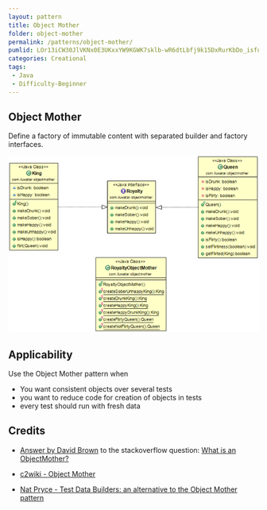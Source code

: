 ```yaml
---
layout: pattern
title: Object Mother
folder: object-mother
permalink: /patterns/object-mother/
pumlid: LOr13iCW30JlVKNx0E3UKxxYW9KGWK7sklb-wR6dtLbfj9k15DxRurKbDo_isfudCEsTaj8TZuhJTpVMF0GiY7dqL9lVjDHqqOT2OQk7X4a0grZgPAkaiL-S4Vh0kOYH_vVeskFyVMyiPUKN
categories: Creational
tags:
 - Java
 - Difficulty-Beginner
---
```


## Object Mother
Define a factory of immutable content with separated builder and factory interfaces.

![alt text](./etc/object-mother.png "Object Mother")

## Applicability
Use the Object Mother pattern when

* You want consistent objects over several tests
* you want to reduce code for creation of objects in tests
* every test should run with fresh data

## Credits

* [Answer by David Brown](http://stackoverflow.com/questions/923319/what-is-an-objectmother) to the stackoverflow question: [What is an ObjectMother?](http://stackoverflow.com/questions/923319/what-is-an-objectmother)

* [c2wiki - Object Mother](http://c2.com/cgi/wiki?ObjectMother)

* [Nat Pryce - Test Data Builders: an alternative to the Object Mother pattern](http://www.natpryce.com/articles/000714.html)
